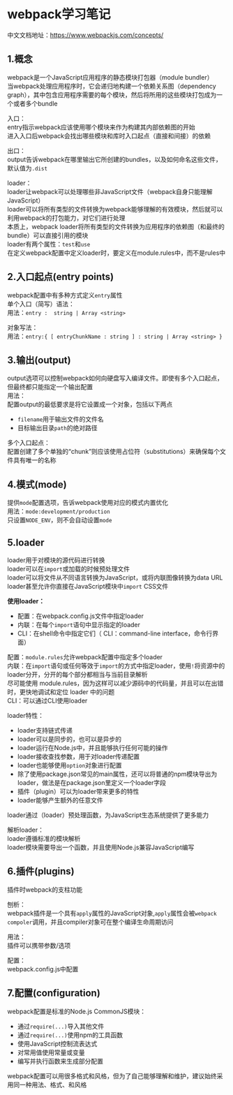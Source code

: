 # **webpack学习笔记**
中文文档地址：https://www.webpackjs.com/concepts/    

## 1.概念  
webpack是一个JavaScript应用程序的静态模块打包器（module bundler）  
当webpack处理应用程序时，它会递归地构建一个依赖关系图（dependency graph），其中包含应用程序需要的每个模块，然后将所用的这些模块打包成为一个或者多个bundle  

入口：  
entry指示webpack应该使用哪个模块来作为构建其内部依赖图的开始  
进入入口后webpack会找出哪些模块和库时入口起点（直接和间接）的依赖  

出口：  
output告诉webpack在哪里输出它所创建的bundles，以及如何命名这些文件，默认值为`.dist`  

loader：  
loader让webpack可以处理哪些非JavaScript文件（webpack自身只能理解JavaScript）  
loader可以将所有类型的文件转换为webpack能够理解的有效模块，然后就可以利用webpack的打包能力，对它们进行处理  
本质上，webpack loader将所有类型的文件转换为应用程序的依赖图（和最终的bundle）可以直接引用的模块  
loader有两个属性：`test`和`use`  	 
在定义webpack配置中定义loader时，要定义在module.rules中，而不是rules中  

## 2.入口起点(entry points)  
webpack配置中有多种方式定义`entry`属性  
单个入口（简写）语法：  
用法：`entry :  string | Array <string>`  

对象写法：  
用法：`entry:{ [ entryChunkName : string ] : string | Array <string> }`   

## 3.输出(output)  
output选项可以控制webpack如何向硬盘写入编译文件。即使有多个入口起点，但最终都只能指定一个输出配置  
用法：  
配置output的最低要求是将它设置成一个对象，包括以下两点    
* `filename`用于输出文件的文件名  
* 目标输出目录`path`的绝对路径  

多个入口起点：  
配置创建了多个单独的“chunk”则应该使用占位符（substitutions）来确保每个文件具有唯一的名称  

## 4.模式(mode)  
提供`mode`配置选项，告诉webpack使用对应的模式内置优化  
用法：`mode:development/production`  
只设置`NODE_ENV`，则不会自动设置`mode`    

## 5.loader  
loader用于对模块的源代码进行转换    
loader可以在`import`或加载的时候预处理文件  
loader可以将文件从不同语言转换为JavaScript，或将内联图像转换为data URL  
loader甚至允许你直接在JavaScript模块中`import` CSS文件  

**使用loader：**  
* 配置：在webpack.config.js文件中指定loader  
* 内联：在每个`import`语句中显示指定的loader  
* CLI：在shell命令中指定它们（ CLI：command-line interface，命令行界面）   

配置：`module.rules`允许webpack配置中指定多个loader   
内联：在`import`语句或任何等效于`import`的方式中指定loader，使用`!`将资源中的loader分开，分开的每个部分都相当与当前目录解析  
	尽可能使用 module.rules，因为这样可以减少源码中的代码量，并且可以在出错时，更快地调试和定位 loader 中的问题  
CLI：可以通过CLI使用loader  

loader特性：  
* loader支持链式传递  
* loader可以是同步的，也可以是异步的  
* loader运行在Node.js中，并且能够执行任何可能的操作  
* loader接收查找参数，用于对loader传递配置  
* loader也能够使用`option`对象进行配置  
* 除了使用package.json常见的main属性，还可以将普通的npm模块导出为loader，做法是在package.json里定义一个loader字段  
* 插件（plugin）可以为loader带来更多的特性  
* loader能够产生额外的任意文件  

loader通过（loader）预处理函数，为JavaScript生态系统提供了更多能力    

解析loader：  
loader遵循标准的模块解析  
loader模块需要导出一个函数，并且使用Node.js兼容JavaScript编写  

## 6.插件(plugins)  
插件时webpack的支柱功能  

刨析：  
webpack插件是一个具有`apply`属性的JavaScript对象,`apply`属性会被`webpack compoler`调用，并且compiler对象可在整个编译生命周期访问   

用法：  
插件可以携带参数/选项  

配置：  
webpack.config.js中配置  

## 7.配置(configuration)  
webpack配置是标准的Node.js CommonJS模块：  
* 通过`require(...)`导入其他文件  
* 通过`require(...)`使用npm的工具函数  
* 使用JavaScript控制流表达式  
* 对常用值使用常量或变量  
* 编写并执行函数来生成部分配置  

webpack配置可以用很多格式和风格，但为了自己能够理解和维护，建议始终采用同一种用法、格式、和风格  
